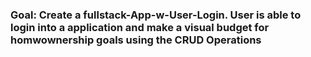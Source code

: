 ### Goal: Create a fullstack-App-w-User-Login. User is able to login into a application and make a visual budget for homwownership goals using the CRUD Operations
